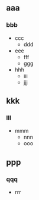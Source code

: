## aaa
### bbb

- ccc
  - ddd
- eee
  - fff
  - ggg
- hhh
  - iii
  - jjj

## kkk
### lll

- mmm
  - nnn
  - ooo

## ppp
### qqq

- rrr